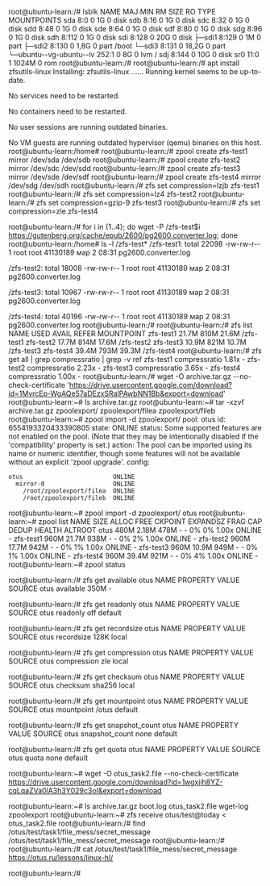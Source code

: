 <!-- ============= HOMEWORK-4 ============= -->

root@ubuntu-learn:/# lsblk
NAME                      MAJ:MIN RM  SIZE RO TYPE MOUNTPOINTS
sda                         8:0    0    1G  0 disk
sdb                         8:16   0    1G  0 disk
sdc                         8:32   0    1G  0 disk
sdd                         8:48   0    1G  0 disk
sde                         8:64   0    1G  0 disk
sdf                         8:80   0    1G  0 disk
sdg                         8:96   0    1G  0 disk
sdh                         8:112  0    1G  0 disk
sdi                         8:128  0   20G  0 disk
├─sdi1                      8:129  0    1M  0 part
├─sdi2                      8:130  0  1,8G  0 part /boot
└─sdi3                      8:131  0 18,2G  0 part
  └─ubuntu--vg-ubuntu--lv 252:1    0    8G  0 lvm  /
sdj                         8:144  0   10G  0 disk
sr0                        11:0    1 1024M  0 rom
root@ubuntu-learn:/#
root@ubuntu-learn:/#  apt install zfsutils-linux
Installing:
  zfsutils-linux
......
Running kernel seems to be up-to-date.

No services need to be restarted.

No containers need to be restarted.

No user sessions are running outdated binaries.

No VM guests are running outdated hypervisor (qemu) binaries on this host.
root@ubuntu-learn:/home#
root@ubuntu-learn:/# zpool create zfs-test1 mirror /dev/sda /dev/sdb
root@ubuntu-learn:/# zpool create zfs-test2 mirror /dev/sdc /dev/sdd
root@ubuntu-learn:/# zpool create zfs-test3 mirror /dev/sde /dev/sdf
root@ubuntu-learn:/# zpool create zfs-test4 mirror /dev/sdg /dev/sdh
root@ubuntu-learn:/# zfs set compression=lzjb zfs-test1
root@ubuntu-learn:/# zfs set compression=lz4 zfs-test2
root@ubuntu-learn:/# zfs set compression=gzip-9 zfs-test3
root@ubuntu-learn:/# zfs set compression=zle zfs-test4

root@ubuntu-learn:/# for i in {1..4}; do wget -P /zfs-test$i https://gutenberg.org/cache/epub/2600/pg2600.converter.log; done
root@ubuntu-learn:/home# ls -l /zfs-test*
/zfs-test1:
total 22098
-rw-rw-r-- 1 root root 41130189 мар  2 08:31 pg2600.converter.log

/zfs-test2:
total 18008
-rw-rw-r-- 1 root root 41130189 мар  2 08:31 pg2600.converter.log

/zfs-test3:
total 10967
-rw-rw-r-- 1 root root 41130189 мар  2 08:31 pg2600.converter.log

/zfs-test4:
total 40196
-rw-rw-r-- 1 root root 41130189 мар  2 08:31 pg2600.converter.log
root@ubuntu-learn:/#
root@ubuntu-learn:/# zfs list
NAME        USED  AVAIL  REFER  MOUNTPOINT
zfs-test1  21.7M   810M  21.6M  /zfs-test1
zfs-test2  17.7M   814M  17.6M  /zfs-test2
zfs-test3  10.9M   821M  10.7M  /zfs-test3
zfs-test4  39.4M   793M  39.3M  /zfs-test4
root@ubuntu-learn:/# zfs get all | grep compressratio | grep -v ref
zfs-test1  compressratio         1.81x                      -
zfs-test2  compressratio         2.23x                      -
zfs-test3  compressratio         3.65x                      -
zfs-test4  compressratio         1.00x                      -
root@ubuntu-learn:/#
wget -O archive.tar.gz --no-check-certificate 'https://drive.usercontent.google.com/download?id=1MvrcEp-WgAQe57aDEzxSRalPAwbNN1Bb&export=download'
root@ubuntu-learn:~# ls
archive.tar.gz
root@ubuntu-learn:~# tar -xzvf archive.tar.gz
zpoolexport/
zpoolexport/filea
zpoolexport/fileb
root@ubuntu-learn:~# zpool import -d zpoolexport/
   pool: otus
     id: 6554193320433390805
  state: ONLINE
status: Some supported features are not enabled on the pool.
	(Note that they may be intentionally disabled if the
	'compatibility' property is set.)
 action: The pool can be imported using its name or numeric identifier, though
	some features will not be available without an explicit 'zpool upgrade'.
 config:

	otus                         ONLINE
	  mirror-0                   ONLINE
	    /root/zpoolexport/filea  ONLINE
	    /root/zpoolexport/fileb  ONLINE
root@ubuntu-learn:~# zpool import -d zpoolexport/ otus
root@ubuntu-learn:~# zpool list
NAME        SIZE  ALLOC   FREE  CKPOINT  EXPANDSZ   FRAG    CAP  DEDUP    HEALTH  ALTROOT
otus        480M  2.18M   478M        -         -     0%     0%  1.00x    ONLINE  -
zfs-test1   960M  21.7M   938M        -         -     0%     2%  1.00x    ONLINE  -
zfs-test2   960M  17.7M   942M        -         -     0%     1%  1.00x    ONLINE  -
zfs-test3   960M  10.9M   949M        -         -     0%     1%  1.00x    ONLINE  -
zfs-test4   960M  39.4M   921M        -         -     0%     4%  1.00x    ONLINE  -
root@ubuntu-learn:~# zpool status


<!-- Размер:  -->
root@ubuntu-learn:/# zfs get available otus
NAME  PROPERTY   VALUE  SOURCE
otus  available  350M   -
<!-- Тип:  -->
root@ubuntu-learn:/# zfs get readonly otus
NAME  PROPERTY  VALUE   SOURCE
otus  readonly  off     default
<!-- Значение recordsize:  -->
root@ubuntu-learn:/# zfs get recordsize otus
NAME  PROPERTY    VALUE    SOURCE
otus  recordsize  128K     local
<!-- Тип сжатия:  -->
root@ubuntu-learn:/# zfs get compression otus
NAME  PROPERTY     VALUE           SOURCE
otus  compression  zle             local
<!-- Тип контрольной суммы:  -->
root@ubuntu-learn:/# zfs get checksum otus
NAME  PROPERTY  VALUE      SOURCE
otus  checksum  sha256     local
<!-- Точка монтирования -->
root@ubuntu-learn:/# zfs get mountpoint otus
NAME  PROPERTY    VALUE       SOURCE
otus  mountpoint  /otus       default
<!-- Наличие и количеcтво снапшотов  -->
root@ubuntu-learn:/# zfs get snapshot_count otus
NAME  PROPERTY        VALUE    SOURCE
otus  snapshot_count  none     default
<!-- Установленая квота -->
root@ubuntu-learn:/# zfs get quota otus
NAME  PROPERTY  VALUE  SOURCE
otus  quota     none   default

root@ubuntu-learn:~# wget -O otus_task2.file --no-check-certificate https://drive.usercontent.google.com/download?id=1wgxjih8YZ-cqLqaZVa0lA3h3Y029c3oI&export=download

root@ubuntu-learn:~# ls
archive.tar.gz  boot.log  otus_task2.file  wget-log  zpoolexport
root@ubuntu-learn:~# zfs receive otus/test@today < otus_task2.file
root@ubuntu-learn:/# find /otus/test/task1/file_mess/secret_message
/otus/test/task1/file_mess/secret_message
root@ubuntu-learn:/#
root@ubuntu-learn:/# cat /otus/test/task1/file_mess/secret_message
https://otus.ru/lessons/linux-hl/

root@ubuntu-learn:/#